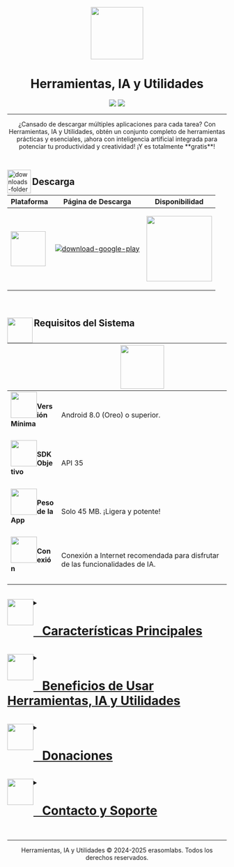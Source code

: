 <p align="center">
  <img height="120" src="https://play-lh.googleusercontent.com/Si1wYmbE96ljLcoZxEAYU1GQ6-fyuifiZzfVlsdNbT_rmu2fcMeI-nj0BrU7z4XjqgY=w480-h960-rw" width="120"/>
</p>
<h1 align="center">Herramientas, IA y Utilidades</h1>
<p align="center">
  <a href="#" target="_blank"><img src="https://img.shields.io/badge/Google_Play-414141?style=for-the-badge&logo=google-play&logoColor=white"/></a>
  <a href="#"><img src="https://img.shields.io/badge/Versión-9.8-8E44AD?style=for-the-badge"/></a>
</p>

---

<p align="center">
¿Cansado de descargar múltiples aplicaciones para cada tarea? Con Herramientas, IA y Utilidades, obtén un conjunto completo de herramientas prácticas y esenciales, ¡ahora con inteligencia artificial integrada para potenciar tu productividad y creatividad! ¡Y es totalmente **gratis**!
</p>

<br/>

<img align="left" alt="downloads-folder" height="54" src="https://img.icons8.com/3d-fluency/94/downloads-folder.png" width="54"/><h2>Descarga</h2>
<div align="center">
<table>
<thead>
<tr>
<th>Plataforma</th>
<th>Página de Descarga</th>
<th>Disponibilidad</th>
</tr>
</thead>
<tbody>
<tr>
<td rowspan="1"><img src="https://upload.wikimedia.org/wikipedia/commons/d/d7/Android_robot.svg" style="width: 80px;"/></td>
<td><p><a href="#" target="_blank"><img alt="download-google-play" src="https://img.shields.io/badge/Descargar_para_Android-Google_Play-3498DB?style=for-the-badge&logo=android"/></a></p></td>
<td rowspan="1"><p><a href="#" target="_blank"><img src="https://img.shields.io/badge/Próximamente-white?style=for-the-badge&logo=Google-Play&logoColor=414141" style="width: 150px;"/></a></p></td>
</tr>
</tbody>
</table>
</div>

<br/>

<h2><img align="left" height="58" src="https://img.icons8.com/fluency/48/system-information.png" width="58"/>Requisitos del Sistema</h2>
<div align="center">
<table>
<thead>
<tr>
<th></th>
<th><img src="https://upload.wikimedia.org/wikipedia/commons/d/d7/Android_robot.svg" style="width: 100px;"/></th>
</tr>
</thead>
<tbody>
<tr>
<td><img height="60" src="https://img.icons8.com/fluency/96/android-os.png" style="float: left;" width="60"/><h4>Versión Mínima<h4></h4></h4></td>
<td>Android 8.0 (Oreo) o superior.</td>
</tr>
<tr>
<td><img height="60" src="https://img.icons8.com/fluency/96/processor.png" style="float: left;" width="60"/><h4>SDK Objetivo<h4></h4></h4></td>
<td>API 35</td>
</tr>
<tr>
<td><img height="60" src="https://img.icons8.com/fluency/96/database.png" style="float: left;" width="60"/><h4>Peso de la App<h4></h4></h4></td>
<td>Solo 45 MB. ¡Ligera y potente!</td>
</tr>
<tr>
<td><img height="60" src="https://img.icons8.com/fluency/96/wifi.png" style="float: left;" width="60"/><h4>Conexión<h4></h4></h4></td>
<td>Conexión a Internet recomendada para disfrutar de las funcionalidades de IA.</td>
</tr>
</tbody>
</table>
</div>

<br/>

<details>
<summary><a href="#"><img height="60" src="https://img.icons8.com/fluency/96/settings.png" style="float: left;" width="60"/><h1><a href="#">   Características Principales</a></h1></a></summary>

> [!TIP]
> Simplifica tu vida diaria con la navaja suiza de herramientas definitiva, ahora potenciada con Inteligencia Artificial. ¡Y recuerda, es **gratis**!

### Nuevas Funciones Destacadas con IA
* **🤖 Chatbot Inteligente:** Resuelve tus dudas, obtén información al instante y chatea de forma interactiva con nuestra IA conversacional. Tu asistente personal siempre disponible.
* **🎨 Generador de Imágenes IA:** ¡Desata tu creatividad! Transforma texto en imágenes sorprendentes con solo una descripción. Crea gráficos únicos para tus proyectos, redes sociales o simplemente por diversión.
> [!NOTE]
> Las funciones de IA son impulsadas por modelos de Google y Gemini.

### Herramientas Esenciales que Ya Conoces
* **📝 Bloc de Notas Inteligente:** Anota rápidamente tus ideas, recordatorios importantes y listas de tareas.
* **🖌️ Bloc de Dibujos Creativo:** ¡Expresa tu arte! Dibuja, garabatea y esquematiza tus ideas.
* **🧮 Calculadora Avanzada:** Realiza desde operaciones básicas hasta cálculos complejos.
* **🔄 Convertidor de Unidades Universal:** Convierte fácilmente longitud, peso, volumen, temperatura y más.
* **🗺️ Mapas Interactivos:** Encuentra direcciones, explora lugares y navega con nuestra función de mapas.
* **🇶 Lector de Códigos QR Rápido:** Escanea códigos QR al instante en cualquier lugar.

</details>

<br/>

<details>
<summary><a href="#"><img height="60" src="https://img.icons8.com/fluency/96/trophy.png" style="float: left;" width="60"/><h1><a href="#">   Beneficios de Usar Herramientas, IA y Utilidades</a></h1></a></summary>

* **🚀 Potencia de la IA al alcance de tu mano:** Funcionalidades de inteligencia artificial que te ahorran tiempo y esfuerzo.
* **📦 Todo en un solo lugar:** Ahorra la molestia de instalar múltiples aplicaciones individuales.
* **💾 Optimización del espacio:** Libera valioso almacenamiento en tu dispositivo al consolidar tus herramientas.
* **✨ Interfaz intuitiva:** Diseñada para ser extremadamente fácil de usar y navegar, apta para todos los usuarios.
* **🔓 Sin complicaciones:** No requiere registro, suscripciones ni permisos innecesarios para la mayoría de las funciones.
* **🔄 Actualizaciones constantes:** Mejoras continuas y nuevas herramientas se añaden regularmente.
* **🆓 ¡Completamente Gratuita!** Disfruta de todas estas potentes herramientas sin costo alguno.

</details>

<br/>

<details>
<summary><a href="#"><img height="60" src="https://img.icons8.com/fluency/96/handshake.png" style="float: left;" width="60"/><h1><a href="#">   Donaciones</a></h1></a></summary>
<p>Si encuentras útil nuestra aplicación y deseas apoyar nuestro trabajo para seguir mejorándola y añadiendo nuevas funcionalidades, puedes hacer una donación a través de PayPal.</p>
<br/>
<p align="center">
<a href="https://www.paypal.com/ncp/payment/YJ8K9WW7T69UJ" target="_blank">
<img src="https://www.paypalobjects.com/en_US/i/btn/btn_donateCC_LG.gif" border="0" name="submit" title="PayPal - The safer, easier way to pay online!" alt="Donate with PayPal button"/>
</a>
</p>
<p>¡Tu apoyo es muy valioso!</p>
</details>

<br/>

<details>
<summary><a href="#"><img height="60" src="https://img.icons8.com/fluency/96/new-message.png" style="float: left;" width="60"/><h1><a href="#">   Contacto y Soporte</a></h1></a></summary>
<p>¿Tienes alguna sugerencia, pregunta o necesitas ayuda? ¡Nos encantaría escucharte!</p>
<p>Visita nuestro centro de contacto para encontrar todas nuestras redes sociales y formas de comunicarte con el equipo de desarrollo.</p>
<br/>
<p align="center">
<a href="https://linktr.ee/erasomlabs" target="_blank">
<img src="https://img.shields.io/badge/Contacta%20con%20nosotros-%40erasomlabs-3498DB?style=for-the-badge&logo=linktree&logoColor=white" alt="Contacto erasomlabs"/>
</a>
</p>
</details>
<br/>

---
<center>
<p>Herramientas, IA y Utilidades © 2024-2025 erasomlabs. Todos los derechos reservados.</p>
</center>
